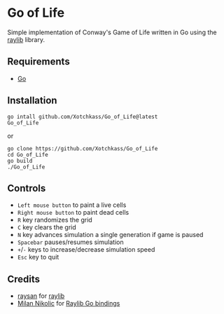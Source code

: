 
# Go of Life

Simple implementation of Conway's Game of Life written in Go using the [raylib](https://www.raylib.com/) library.

## Requirements

- [Go](https://golang.org/doc/install)


## Installation


```shell
go intall github.com/Xotchkass/Go_of_Life@latest
Go_of_Life
```

or

```shell
go clone https://github.com/Xotchkass/Go_of_Life
cd Go_of_Life
go build
./Go_of_Life
```


## Controls

- `Left mouse button` to paint a live cells
- `Right mouse button` to paint dead cells
- `R` key randomizes the grid
- `C` key clears the grid
- `N` key advances simulation a single generation if game is paused
- `Spacebar` pauses/resumes simulation
- `+`/`-` keys to increase/decrease simulation speed
- `Esc` key to quit

## Credits

- [raysan](https://github.com/raysan5) for [raylib](https://github.com/raysan5/raylib)
- [Milan Nikolic](https://github.com/gen2brain)  for [Raylib Go bindings](https://github.com/gen2brain/raylib-go)
